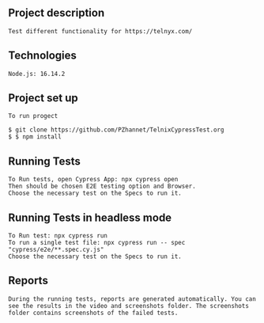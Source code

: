 ## Project description

    Test different functionality for https://telnyx.com/

## Technologies

    Node.js: 16.14.2

## Project set up 

    To run progect
    
    $ git clone https://github.com/PZhannet/TelnixCypressTest.org
    $ $ npm install

## Running Tests
    To Run tests, open Cypress App: npx cypress open
    Then should be chosen E2E testing option and Browser. 
    Choose the necessary test on the Specs to run it.

## Running Tests in headless mode

    To Run test: npx cypress run
    To run a single test file: npx cypress run -- spec "cypress/e2e/**.spec.cy.js"
    Choose the necessary test on the Specs to run it.
## Reports

    During the running tests, reports are generated automatically. You can see the results in the video and screenshots folder. The screenshots folder contains screenshots of the failed tests. 
